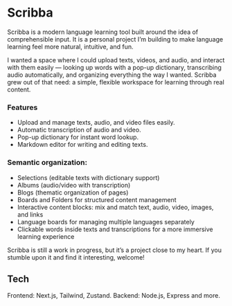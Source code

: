 # Scribba
Scribba is a modern language learning tool built around the idea of comprehensible input. It is a personal project I’m building to make language learning feel more natural, intuitive, and fun.

I wanted a space where I could upload texts, videos, and audio, and interact with them easily — looking up words with a pop-up dictionary, transcribing audio automatically, and organizing everything the way I wanted. Scribba grew out of that need: a simple, flexible workspace for learning through real content.

### Features
- Upload and manage texts, audio, and video files easily.
- Automatic transcription of audio and video.
- Pop-up dictionary for instant word lookup.
- Markdown editor for writing and editing texts.

### Semantic organization:
- Selections (editable texts with dictionary support)
- Albums (audio/video with transcription)
- Blogs (thematic organization of pages)
- Boards and Folders for structured content management
- Interactive content blocks: mix and match text, audio, video, images, and links
- Language boards for managing multiple languages separately
- Clickable words inside texts and transcriptions for a more immersive learning experience

Scribba is still a work in progress, but it’s a project close to my heart. If you stumble upon it and find it interesting, welcome! 

## Tech
Frontend: Next.js, Tailwind, Zustand.
Backend: Node.js, Express and more.
